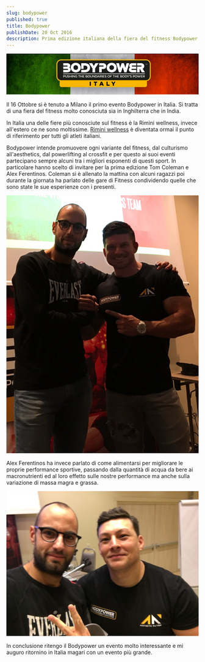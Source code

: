 ```yaml
---
slug: bodypower
published: true
title: Bodypower
publishDate: 20 Oct 2016
description: Prima edizione italiana della fiera del fitness Bodypower a Milano
---
```


![Bodypower](../assets/bodypower/bp-italy-top-banner.jpg)

Il 16 Ottobre si è tenuto a Milano il primo evento Bodypower in Italia. Si tratta di una fiera del fitness molto conosciuta sia in Inghilterra che in India.

<!--more-->

In Italia una delle fiere più conosciute sul fitness è la Rimini wellness, invece all'estero ce ne sono moltissime.
[Rimini wellness](www.riminiwellness.com) è diventata ormai il punto di riferimento per tutti gli atleti italiani.

Bodypower intende promuovere ogni variante del fitness, dal culturismo all'aesthetics, dal powerlifting al crossfit e per questo ai suoi eventi partecipano sempre alcuni tra i migliori esponenti di questi sport. In particolare hanno scelto di invitare per la prima edizione Tom Coleman e Alex Ferentinos. Coleman si è allenato la mattina con alcuni ragazzi poi durante la giornata ha parlato delle gare di Fitness condividendo quelle che sono state le sue esperienze con i presenti.

![Tom Coleman](../assets/bodypower/Tom_Coleman.jpg)

Alex Ferentinos ha invece parlato di come alimentarsi per migliorare le proprie performance sportive, passando dalla quantità di acqua da bere ai macronutrienti ed al loro effetto sulle nostre performance ma anche sulla variazione di massa magra e grassa.

![Alex Ferentinos](../assets/bodypower/Alex_Ferentinos.jpg)

In conclusione ritengo il Bodypower un evento molto interessante e mi auguro ritornino in Italia magari con un evento più grande.
